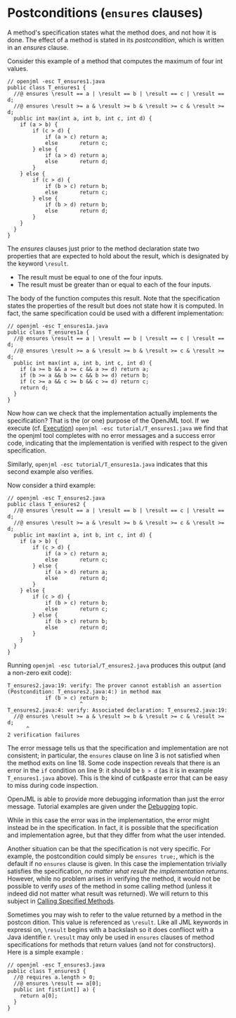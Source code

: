 # Postconditions (`ensures` clauses)

A method's specification states what the method does,
and not how it is done. The effect of a method is
stated in its _postcondition_, which is written in an 
_ensures_ clause.

Consider this example of a method that computes the maximum of four int values.

```
// openjml -esc T_ensures1.java
public class T_ensures1 {
  //@ ensures \result == a | \result == b | \result == c | \result == d;
  //@ ensures \result >= a & \result >= b & \result >= c & \result >= d;
  public int max(int a, int b, int c, int d) {
    if (a > b) {
        if (c > d) {
            if (a > c) return a;
            else       return c;
        } else {
            if (a > d) return a;
            else       return d;
        }
    } else {
        if (c > d) {
            if (b > c) return b;
            else       return c;
        } else {
            if (b > d) return b;
            else       return d;
        }
    }
  }
}
```


The *ensures* clauses just prior to the method declaration state two 
properties that are expected to hold about the result, which is designated
by the keyword `\result`.

* The result must be equal to one of the four inputs.
* The result must be greater than or equal to each of the four inputs.

The body of the function computes this result. Note that the specification
states the properties of the result but does not state how it is computed.
In fact, the same specification could be used with a different implementation:
```
// openjml -esc T_ensures1a.java
public class T_ensures1a {
  //@ ensures \result == a | \result == b | \result == c | \result == d;
  //@ ensures \result >= a & \result >= b & \result >= c & \result >= d;
  public int max(int a, int b, int c, int d) {
    if (a >= b && a >= c && a >= d) return a;
    if (b >= a && b >= c && b >= d) return b;
    if (c >= a && c >= b && c >= d) return c;
    return d;
  }
}
```

Now how can we check that the implementation actually implements the specification? That is the (or one) purpose of the OpenJML tool.
If we execute (cf. [Execution](Execution))
`openjml -esc tutorial/T_ensures1.java`
we find that the openjml tool completes with no error messages and a success
error code, indicating that the implementation is verified with respect to
the given specification.

Similarly, `openjml -esc tutorial/T_ensures1a.java` indicates that this
second example also verifies.

Now consider a third example:

```
// openjml -esc T_ensures2.java
public class T_ensures2 {
  //@ ensures \result == a | \result == b | \result == c | \result == d;
  //@ ensures \result >= a & \result >= b & \result >= c & \result >= d;
  public int max(int a, int b, int c, int d) {
    if (a > b) {
        if (c > d) {
            if (a > c) return a;
            else       return c;
        } else {
            if (a > d) return a;
            else       return d;
        }
    } else {
        if (c > d) {
            if (b > c) return b;
            else       return c;
        } else {
            if (b > c) return b;
            else       return d;
        }
    }
  }
}
```


Running `openjml -esc tutorial/T_ensures2.java` produces this output (and a non-zero exit code):
```
T_ensures2.java:19: verify: The prover cannot establish an assertion (Postcondition: T_ensures2.java:4:) in method max
            if (b > c) return b;
                       ^
T_ensures2.java:4: verify: Associated declaration: T_ensures2.java:19:
  //@ ensures \result >= a & \result >= b & \result >= c & \result >= d;
      ^
2 verification failures
```

The error message tells us that the specification and implementation are
not consistent; in particular, the `ensures` clause on line 3 is not satisfied
when the method exits on line 18. Some code inspection reveals that there
is an error in the `if` condition on line 9: it should be `b > d` (as it is in example `T_ensures1.java` above).
This is the kind of cut&paste error that can be easy to miss during code inspection.

OpenJML is able to provide more debugging information than just the error
message. Tutorial examples are given under the [Debugging](Debugging) topic.

While in this case the error was in the implementation, the error might 
instead be in the specification. In fact, it is possible that the 
specification and implementation agree, but that they differ from what the user intended.

Another situation can be that the specification is not very specific.
For example, the postcondition could simply be `ensures true;`, which is the
default if no `ensures` clause is given. In this case the implementation
trivially satisfies the specification, _no matter what result the implementation returns_.
However, while no problem arises in verifying the method, it would not be
possible to verify _uses_ of the method in some calling method (unless it
indeed did not matter what result was returned). We will return to this 
subject in [Calling Specified Methods](CallingSpecifiedMethods).

Sometimes you may wish to refer to the value returned by a method in the postcon
dition. This value is referenced as `\result`. Like all JML keywords in expressi
on, `\result` begins with a backslash so it does conflioct with a Java identifie
r. `\result` may only be used in `ensures` clauses of method specifications for
 methods that return values (and not for constructors). Here is a simple example
:
```
// openjml -esc T_ensures3.java
public class T_ensures3 {
  //@ requires a.length > 0;
  //@ ensures \result == a[0];
  public int fist(int[] a) {
    return a[0];
  }
}
```
